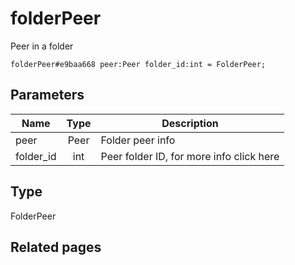 # folderPeer
Peer in a folder

```
folderPeer#e9baa668 peer:Peer folder_id:int = FolderPeer;
```

## Parameters
| Name | Type | Description |
| ---- | :----: | ----------- |
| peer | Peer | Folder peer info |
| folder_id | int | Peer folder ID, for more info click here |


## Type
FolderPeer

## Related pages
